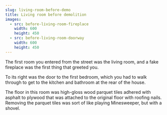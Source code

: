 ```yaml
---
slug: living-room-before-demo
title: Living room before demolition
images:
  - src: before-living-room-fireplace
    width: 600
    height: 450
  - src: before-living-room-doorway
    width: 600
    height: 450
---
```

The first room you entered from the street was the living room, and a fake fireplace was the first thing that greeted you.

To its right was the door to the first bedroom, which you had to walk through to get to the kitchen and bathroom at the rear of the house.

The floor in this room was high-gloss wood parquet tiles adhered with asphalt to plywood that was attached to the original floor with roofing nails. Removing the parquet tiles was sort of like playing Minesweeper, but with a shovel.